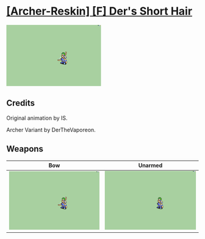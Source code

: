 # [\[Archer-Reskin\] \[F\] Der's Short Hair](./)

<img src="./5.%20Bow/Bow_000.png" alt="[Archer-Reskin] [F] Der's Short Hair standing" />

## Credits

Original animation by IS.

Archer Variant by DerTheVaporeon.

## Weapons


|Bow |Unarmed |
|  :---: | :---: |
| <img alt="Bow animation" src="./5.%20Bow/Bow.gif" /> | <img alt="Unarmed animation" src="./8.%20Unarmed/Unarmed.gif" /> |
